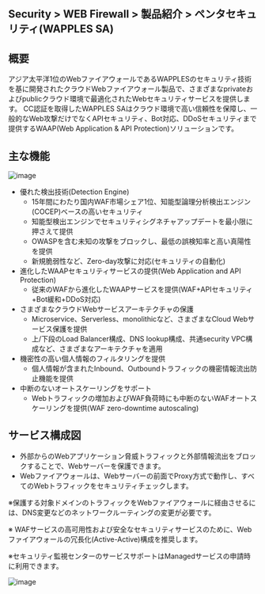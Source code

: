 ## Security > WEB Firewall > 製品紹介 > ペンタセキュリティ(WAPPLES SA)

## 概要

アジア太平洋1位のWebファイアウォールであるWAPPLESのセキュリティ技術を基に開発されたクラウドWebファイアウォール製品で、さまざまなprivateおよびpublicクラウド環境で最適化されたWebセキュリティサービスを提供します。
CC認証を取得したWAPPLES SAはクラウド環境で高い信頼性を保障し、一般的なWeb攻撃だけでなくAPIセキュリティ、Bot対応、DDoSセキュリティまで提供するWAAP(Web Application & API Protection)ソリューションです。


## 主な機能

![image](https://static.toastoven.net/prod_web_firewall/wapples_sa_01.png)

* 優れた検出技術(Detection Engine)
    * 15年間にわたり国内WAF市場シェア1位、知能型論理分析検出エンジン(COCEP)ベースの高いセキュリティ
    * 知能型検出エンジンでセキュリティシグネチャアップデートを最小限に押さえて提供
    * OWASPを含む未知の攻撃をブロックし、最低の誤検知率と高い真陽性を提供
    * 新規脆弱性など、Zero-day攻撃に対応(セキュリティの自動化)
* 進化したWAAPセキュリティサービスの提供(Web Application and API Protection)
    * 従来のWAFから進化したWAAPサービスを提供(WAF+APIセキュリティ+Bot緩和+DDoS対応)
* さまざまなクラウドWebサービスアーキテクチャの保護
    * Microservice、Serverless、monolithicなど、さまざまなCloud Webサービス保護を提供
    * 上/下段のLoad Balancer構成、DNS lookup構成、共通security VPC構成など、さまざまなアーキテクチャを適用
* 機密性の高い個人情報のフィルタリングを提供
    * 個人情報が含まれたInbound、Outboundトラフィックの機密情報流出防止機能を提供
* 中断のないオートスケーリングをサポート
    * Webトラフィックの増加およびWAF負荷時にも中断のないWAFオートスケーリングを提供(WAF zero-downtime autoscaling)


## サービス構成図

* 外部からのWebアプリケーション脅威トラフィックと外部情報流出をブロックすることで、Webサーバーを保護できます。 
* Webファイアウォールは、Webサーバーの前面でProxy方式で動作し、すべてのWebトラフィックをセキュリティチェックします。

※保護する対象ドメインのトラフィックをWebファイアウォールに経由させるには、DNS変更などのネットワークルーティングの変更が必要です。

※ WAFサービスの高可用性および安全なセキュリティサービスのために、Webファイアウォールの冗長化(Active-Active)構成を推奨します。

※セキュリティ監視センターのサービスサポートはManagedサービスの申請時に利用できます。
<BR>

![image](https://static.toastoven.net/prod_web_firewall/wapples_sa_02.png)
